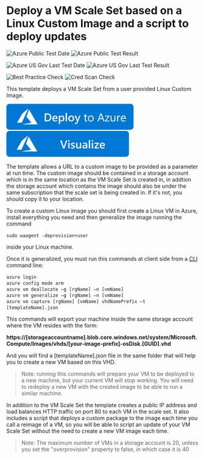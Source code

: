 # Deploy a VM Scale Set based on a Linux Custom Image and a script to deploy updates

![Azure Public Test Date](https://azurequickstartsservice.blob.core.windows.net/badges/201-vmss-linux-customimage-autoscale/PublicLastTestDate.svg)
![Azure Public Test Result](https://azurequickstartsservice.blob.core.windows.net/badges/201-vmss-linux-customimage-autoscale/PublicDeployment.svg)

![Azure US Gov Last Test Date](https://azurequickstartsservice.blob.core.windows.net/badges/201-vmss-linux-customimage-autoscale/FairfaxLastTestDate.svg)
![Azure US Gov Last Test Result](https://azurequickstartsservice.blob.core.windows.net/badges/201-vmss-linux-customimage-autoscale/FairfaxDeployment.svg)

![Best Practice Check](https://azurequickstartsservice.blob.core.windows.net/badges/201-vmss-linux-customimage-autoscale/BestPracticeResult.svg)
![Cred Scan Check](https://azurequickstartsservice.blob.core.windows.net/badges/201-vmss-linux-customimage-autoscale/CredScanResult.svg)

This template deploys a VM Scale Set from a user provided Linux Custom Image.

[![Deploy To Azure](https://raw.githubusercontent.com/Azure/azure-quickstart-templates/master/1-CONTRIBUTION-GUIDE/images/deploytoazure.svg?sanitize=true)](https://portal.azure.com/#create/Microsoft.Template/uri/https%3A%2F%2Fraw.githubusercontent.com%2FAzure%2Fazure-quickstart-templates%2Fmaster%2F201-vmss-linux-customimage-autoscale%2Fazuredeploy.json)
[![Visualize](https://raw.githubusercontent.com/Azure/azure-quickstart-templates/master/1-CONTRIBUTION-GUIDE/images/visualizebutton.svg?sanitize=true)](http://armviz.io/#/?load=https%3A%2F%2Fraw.githubusercontent.com%2FAzure%2Fazure-quickstart-templates%2Fmaster%2F201-vmss-linux-customimage-autoscale%2Fazuredeploy.json)

The template allows a URL to a custom image to be provided as a parameter at run
time. The custom image should be contained in a storage account which is in the
same location as the VM Scale Set is created in, in addtion the storage account
which contains the image should also be under the same subscription that the
scale set is being created in. If it's not, you should copy it to your location.

To create a custom Linux image you should first create a Linux VM in Azure,
install everything you need and then generalize the image running the command

```
sudo waagent -deprovision+user
```

inside your Linux machine.

Once it is generalized, you must run this commands at client side from a
[CLI](https://docs.microsoft.com/en-us/azure/xplat-cli-install) command line:

```
azure login
azure config mode arm
azure vm deallocate –g [rgName] –n [vmName]
azure vm generalize –g [rgName] –n [vmName]
azure vm capture [rgName] [vmName] vhdNamePrefix –t [templateName].json
```

This commands will export your machine inside the same storage account where the
VM resides with the form:

**https://[storageaccountname].blob.core.windows.net/system/Microsoft.Compute/Images/vhds/[your-image-prefix]-osDisk.[GUID].vhd**

And you will find a [templateName].json file in the same folder that will help
you to create a new VM based on this VHD.

> Note: running this commands will prepare your VM to be deployed to a new
> machine, but your current VM will stop working. You will need to redeploy a
> new VM with the created image to be able to run a similar machine.

In addition to the VM Scale Set the template creates a public IP address and
load balances HTTP traffic on port 80 to each VM in the scale set. It also
includes a script that deploys a custom package to the image each time you call
a reimage of a VM, so you will be able to script an update of your VM Scale Set
without the need to create a new VM image each time.

> Note: The maximum number of VMs in a storage account is 20, unless you set the
> "overprovision" property to false, in which case it is 40
